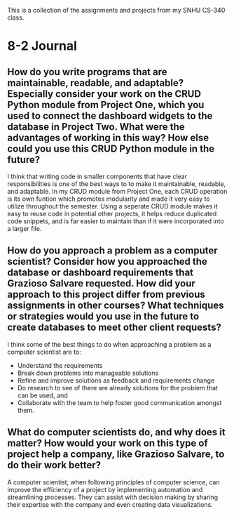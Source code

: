 This is a collection of the assignments and projects from my SNHU CS-340 class.  

# 8-2 Journal
## How do you write programs that are maintainable, readable, and adaptable? Especially consider your work on the CRUD Python module from Project One, which you used to connect the dashboard widgets to the database in Project Two. What were the advantages of working in this way? How else could you use this CRUD Python module in the future?
I think that writing code in smaller components that have clear responsibilities is one of the best ways to to make it maintainable, readable, and adaptable. In my CRUD module from Project One, each CRUD operation is its own funtion which promotes modularity and made it very easy to utilize throughout the semester. Using a seperate CRUD module makes it easy to reuse code in potential other projects, it helps reduce duplicated code snippets, and is far easier to maintain than if it were incorporated into a larger file.

## How do you approach a problem as a computer scientist? Consider how you approached the database or dashboard requirements that Grazioso Salvare requested. How did your approach to this project differ from previous assignments in other courses? What techniques or strategies would you use in the future to create databases to meet other client requests?
I think some of the best things to do when approaching a problem as a computer scientist are to: 
- Understand the requirements
- Break down problems into manageable solutions
- Refine and improve solutions as feedback and requirements change
- Do research to see of there are already solutions for the problem that can be used, and
- Collaborate with the team to help foster good communication amongst them. 

## What do computer scientists do, and why does it matter? How would your work on this type of project help a company, like Grazioso Salvare, to do their work better?
A computer scientist, when following principles of computer science, can improve the efficiency of a project by implementing automation and streamlining processes. They can assist with decision making by sharing their expertise with the company and even creating data visualizations. 
